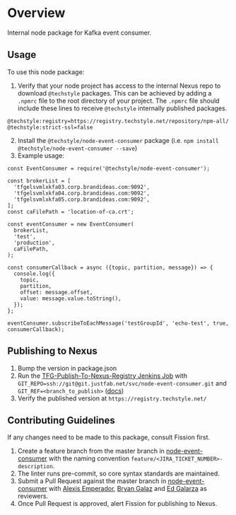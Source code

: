 # Overview
Internal node package for Kafka event consumer.

## Usage
To use this node package:
1. Verify that your node project has access to the internal Nexus repo to download `@techstyle` packages. This can be achieved by adding a `.npmrc` file to the root directory of your project. The `.npmrc` file should include these lines to receive `@techstyle` internally published packages.
```
@techstyle:registry=https://registry.techstyle.net/repository/npm-all/
@techstyle:strict-ssl=false
```
2. Install the `@techstyle/node-event-consumer` package (i.e. `npm install @techstyle/node-event-consumer --save`)
3. Example usage:
```
const EventConsumer = require('@techstyle/node-event-consumer');

const brokerList = [
  'tfgelsvmlxkfa03.corp.brandideas.com:9092',
  'tfgelsvmlxkfa04.corp.brandideas.com:9092',
  'tfgelsvmlxkfa05.corp.brandideas.com:9092',
];
const caFilePath = 'location-of-ca.crt';

const eventConsumer = new EventConsumer(
  brokerList,
  'test',
  'production',
  caFilePath,
);

const consumerCallback = async ({topic, partition, message}) => {
  console.log({
    topic,
    partition,
    offset: message.offset,
    value: message.value.toString(),
  });
};

eventConsumer.subscribeToEachMessage('testGroupId', 'echo-test', true, consumerCallback);

```

## Publishing to Nexus
1. Bump the version in package.json
2. Run the [TFG-Publish-To-Nexus-Registry Jenkins Job] with `GIT_REPO=ssh://git@git.justfab.net/svc/node-event-consumer.git` and `GIT_REF=<branch_to_publish>` ([docs])
3. Verify the published version at `https://registry.techstyle.net/`

## Contributing Guidelines
If any changes need to be made to this package, consult Fission first.
1. Create a feature branch from the master branch in [node-event-consumer] with the naming convention `feature/<JIRA_TICKET_NUMBER>-description`.
2. The linter runs pre-commit, so core syntax standards are maintained.
3. Submit a Pull Request against the master branch in [node-event-consumer] with [Alexis Emperador], [Bryan Galaz] and [Ed Galarza] as reviewers.
4. Once Pull Request is approved, alert Fission for publishing to Nexus.

[node-event-consumer]:https://git.justfab.net/projects/SVC/repos/node-event-producer/browse
[Alexis Emperador]:https://confluence.justfab.net/display/~AEmperador
[Bryan Galaz]:https://confluence.techstyle.net/display/~BGalaz
[docs]:https://confluence.techstyle.net/display/DEVOPS/Setting+up+Git+Repo+for+Publishing+to+Private+NPM+Repo
[Ed Galarza]:https://confluence.techstyle.net/display/~egalarza
[TFG-Publish-To-Nexus-Registry Jenkins Job]:https://jenkins-dev.techstyle.tech/service/tfg-jenkins-dev/job/TFG-Publish-To-Nexus-Registry/